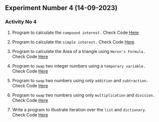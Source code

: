 ## Experiment Number 4 (14-09-2023)

### Activity No 4

1) Program to calculate the `compound interest.`
 Check Code [Here](compound_interest.py)
   
2) Program to calculate the `simple interest.`
Check Code [Here](simple_interest.py)

3) Program to calculate the Area of a triangle using `Heron's Formula.`
 Check Code [Here](Area_of_triangle.py)

4) Program to `swap` two integer numbers using a `temporary variable.`
 Check Code [Here](swap.py)

5) Program to `swap` two numbers using only `addition` and `subtraction.`
  Check Code [Here](swap_add_sub.py)

16) Program to `swap` two numbers using only `multiplication` and `division.`
 Check Code [Here](swap_mul_div.py)
 
7) Write a program to illustrate iteration over the `list` and `dictionary`.
 Check Code [Here](list.py)



